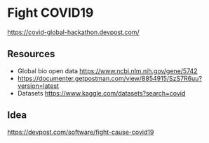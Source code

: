 # Fight COVID19
https://covid-global-hackathon.devpost.com/  

## Resources 
- Global bio open data https://www.ncbi.nlm.nih.gov/gene/5742 
- https://documenter.getpostman.com/view/8854915/SzS7R6uu?version=latest 
- Datasets https://www.kaggle.com/datasets?search=covid  

## Idea  
https://devpost.com/software/fight-cause-covid19
